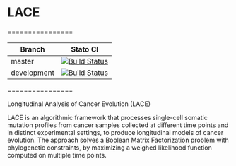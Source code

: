 # LACE
================

| Branch              | Stato CI      |
|---------------------|---------------|
| master | [![Build Status](https://travis-ci.com/BIMIB-DISCo/LACE/builds/139504986)](https://travis-ci.com/BIMIB-DISCo/LACE/builds/139504986) |
| development | [![Build Status](https://travis-ci.com/BIMIB-DISCo/LACE/builds/139505042)](https://travis-ci.com/BIMIB-DISCo/LACE/builds/139505042) |
================

Longitudinal Analysis of Cancer Evolution (LACE)

LACE is an algorithmic framework that processes single-cell somatic mutation profiles from cancer samples collected at different 
time points and in distinct experimental settings, to produce longitudinal models of cancer evolution. The approach solves a Boolean Matrix 
Factorization problem with phylogenetic constraints, by maximizing a weighed likelihood function computed on multiple time points. 
